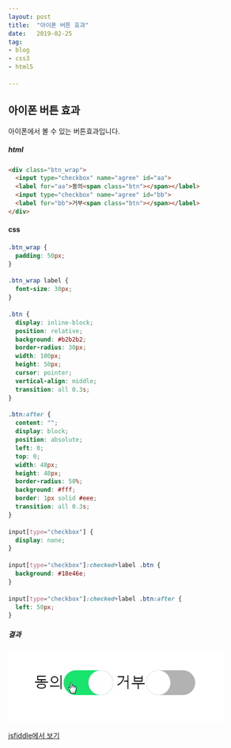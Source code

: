 ```yaml
---
layout: post
title:  "아이폰 버튼 효과"
date:   2019-02-25
tag:
- blog
- css3
- html5

---
```


## 아이폰 버튼 효과

아이폰에서 볼 수 있는 버튼효과입니다.

##### html
```html
<div class="btn_wrap">
  <input type="checkbox" name="agree" id="aa">
  <label for="aa">동의<span class="btn"></span></label>
  <input type="checkbox" name="agree" id="bb">
  <label for="bb">거부<span class="btn"></span></label>
</div>
```

#### css
```css
.btn_wrap {
  padding: 50px;
}

.btn_wrap label {
  font-size: 30px;
}

.btn {
  display: inline-block;
  position: relative;
  background: #b2b2b2;
  border-radius: 30px;
  width: 100px;
  height: 50px;
  cursor: pointer;
  vertical-align: middle;
  transition: all 0.3s;
}

.btn:after {
  content: "";
  display: block;
  position: absolute;
  left: 0;
  top: 0;
  width: 48px;
  height: 48px;
  border-radius: 50%;
  background: #fff;
  border: 1px solid #eee;
  transition: all 0.3s;
}

input[type="checkbox"] {
  display: none;
}

input[type="checkbox"]:checked+label .btn {
  background: #18e46e;
}

input[type="checkbox"]:checked+label .btn:after {
  left: 50px;
}

```



##### 결과

![](https://github.com/hjCode1/hjCode1.github.io/blob/master/images/apple_btn.gif?raw=true)

[jsfiddle에서 보기](https://jsfiddle.net/hyuckjin/rvj8cn32/)












